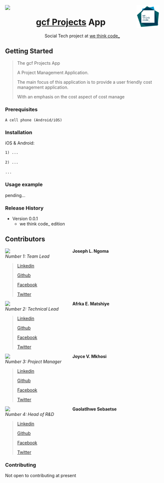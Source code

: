 <!--
			 _                                  
      (_)___  ____ _____  ____ ___  ____ _
     / / __ \/ __ `/ __ \/ __ `__ \/ __ `/
    / / / / / /_/ / /_/ / / / / / / /_/ /
 __/ /_/ /_/\__, /\____/_/ /_/ /_/\__,_/  
/___/      /____/                            

-->


<img align="left" src="http://gcfprojects.co.za/wp-content/uploads/2017/09/GCF-favicon.png" width="75">
<img align="right" src="https://raw.githubusercontent.com/Kid-Seven-7/images/master/wtc.gif" width="75">

<H1 style="text-align: center;">
<a href="http://gcfprojects.co.za/">gcf Projects</a> App
</H1>

<p style="text-align: center;">
Social Tech project at <a href="https://www.wethinkcode.co.za/">we think code_</a>
</p>

## Getting Started
> The gcf Projects App
>
> A Project Management Application.
>
> The main focus of this application is to provide a user friendly cost management
> application.
>
>With an emphasis on the cost aspect of cost manage
>

### Prerequisites

```
A cell phone (Android/iOS)
```

### Installation

iOS & Android:

```
1) ...

2) ...

...
```

### Usage example

pending...

### Release History

* Version 0.0.1
	* we think code_ edition

## Contributors

**Joseph L. Ngoma**
<img align="left" src="https://cdn.intra.42.fr/users/medium_jngoma.jpg" width="220">
<br>
*Number 1: Team Lead*
>[Linkedin](https://www.linkedin.com/in/joseph-ngoma-03189214b/)
>
>[Github](https://github.com/Kid-Seven-7)
>
>[Facebook](https://www.facebook.com/joseph.ngoma.505)
>
>[Twitter](https://twitter.com/mr_joey0707)
>

**Afrka E. Matshiye**
<img align="left" src="https://cdn.intra.42.fr/users/medium_amatshiy.jpg" width="220">
<br>
*Number 2: Technical Lead*
>[Linkedin](https://www.linkedin.com/in/afrika-matshiye-340a52150/)
>
>[Github](https://github.com/amatshiye)
>
>[Facebook](https://www.facebook.com/africa.matshiye.7)
>
>[Twitter]()
>

**Joyce V. Mkhosi**
<img align="left" src="https://cdn.intra.42.fr/users/medium_jmkhosi.jpg" width="220">
<br>
*Number 3: Project Manager*
>[Linkedin](https://www.linkedin.com/in/joyce-vuyiswa-irene-mkhosi-915a0b107/)
>
>[Github](https://github.com/jmkhosi)
>
>[Facebook](https://www.facebook.com/joycevuyiswa.mkhosi)
>
>[Twitter]()
>

**Gaolatlhwe Sebaetse**
<img align="left" src="https://cdn.intra.42.fr/users/medium_gsebaets.jpg" width="220">
<br>
*Number 4: Head of R&D*
>[Linkedin](https://www.linkedin.com/in/gaolatlhwe-sebaetse-ba5875149/)
>
>[Github](https://github.com/gsebaets)
>
>[Facebook](https://www.facebook.com/gaolatlhes)
>
>[Twitter]()
>

### Contributing

Not open to contributing at present
